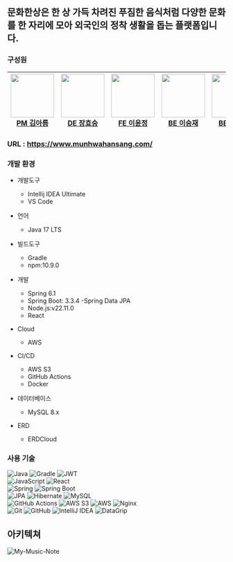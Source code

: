 ## 문화한상은 한 상 가득 차려진 푸짐한 음식처럼 다양한 문화를 한 자리에 모아 외국인의 정착 생활을 돕는 플랫폼입니다.  

### 구성원
| <a href="https://github.com/kar702"><img src="https://github.com/kar702.png" width="100px"><br>PM 김아름</a> | <a href="https://github.com/hyoseung-jang"><img src="https://github.com/hyoseung-jang.png" width="100px"><br>DE 장효승</a> | <a href="https://github.com/E2YunJeong"><img src="https://github.com/E2YunJeong.png" width="100px"><br>FE 이윤정</a> | <a href="https://github.com/masiljangajji"><img src="https://github.com/masiljangajji.png" width="100px"><br>BE 이승재</a> | <a href="https://github.com/celinayk"><img src="https://github.com/celinayk.png" width="100px"><br>BE 류연경</a> |
|-----|-----|-----|-----|-----|


### URL  : https://www.munhwahansang.com/

### 개발 환경
- 개발도구
  - Intellij IDEA Ultimate
  - VS Code
- 언어
  - Java 17 LTS
- 빌드도구
  - Gradle
  - npm:10.9.0
- 개발
  - Spring 6.1
  - Spring Boot: 3.3.4
  -Spring Data JPA
  - Node.js:v22.11.0
  - React
    
- Cloud
  - AWS 
- CI/CD
  - AWS S3
  - GitHub Actions
  - Docker
- 데이터베이스
  - MySQL 8.x
- ERD
  - ERDCloud

### 사용 기술
![Java](https://img.shields.io/badge/java-%23ED8B00.svg?style=for-the-badge&logo=openjdk&logoColor=white)
![Gradle](https://img.shields.io/badge/Gradle-02303A.svg?style=for-the-badge&logo=gradle&logoColor=white)
![JWT](https://img.shields.io/badge/JWT-black?style=for-the-badge&logo=JSON%20web%20tokens)
<br>
![JavaScript](https://img.shields.io/badge/JavaScript-F7DF1E.svg?style=for-the-badge&logo=javascript&logoColor=black)
![React](https://img.shields.io/badge/React-61DAFB.svg?style=for-the-badge&logo=react&logoColor=black)
<br>
![Spring](https://img.shields.io/badge/spring-%236DB33F.svg?style=for-the-badge&logo=spring&logoColor=white)
![Spring Boot](https://img.shields.io/badge/Spring_Boot-%236DB33F.svg?style=for-the-badge&logo=spring-boot&logoColor=white)
<br>
![JPA](https://img.shields.io/badge/JPA-007396.svg?style=for-the-badge&logo=java&logoColor=white)
![Hibernate](https://img.shields.io/badge/Hibernate-59666C.svg?style=for-the-badge&logo=hibernate&logoColor=white)
![MySQL](https://img.shields.io/badge/MySQL-blue?style=for-the-badge&logo=MySQL)
<br>
![GitHub Actions](https://img.shields.io/badge/github%20actions-%232671E5.svg?style=for-the-badge&logo=githubactions&logoColor=white)
![AWS S3](https://img.shields.io/badge/Amazon%20S3-569A31.svg?style=for-the-badge&logo=amazon-s3&logoColor=white)
![AWS](https://img.shields.io/badge/Amazon%20AWS-232F3E.svg?style=for-the-badge&logo=amazon-aws&logoColor=white)
![Nginx](https://img.shields.io/badge/nginx-%23009639.svg?style=for-the-badge&logo=nginx&logoColor=white)
<br>
![Git](https://img.shields.io/badge/Git-F05032.svg?style=for-the-badge&logo=git&logoColor=white)
![GitHub](https://img.shields.io/badge/GitHub-181717.svg?style=for-the-badge&logo=github&logoColor=white)
![IntelliJ IDEA](https://img.shields.io/badge/IntelliJ_IDEA-000000.svg?style=for-the-badge&logo=intellij-idea&logoColor=white)
![DataGrip](https://img.shields.io/badge/DataGrip-000000.svg?style=for-the-badge&logo=datagrip&logoColor=white)



## 아키텍쳐
![My-Music-Note](https://github.com/user-attachments/assets/dba5bb59-4488-41b4-b552-6cd347a23f8e)


